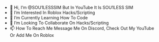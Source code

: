 - 👋 Hi, I’m @SOU1LESSSIM But In YouTube It Is SOU1LESS SIM
- 👀 I’m Interested In Roblox Hacks/Scripting
- 🌱 I’m Currently Learning How To Code
- 💞️ I’m Looking To Collaborate On Hacks/Scripting
- 📫 How To Reach Me Message Me On Discord, Check Out My YouTube Or Add Me On Roblox

<!---
SOU1LESSSIM/SOU1LESSSIM is a ✨ special ✨ repository because its `README.md` (this file) appears on your GitHub profile.
You can click the Preview link to take a look at your changes.
--->
